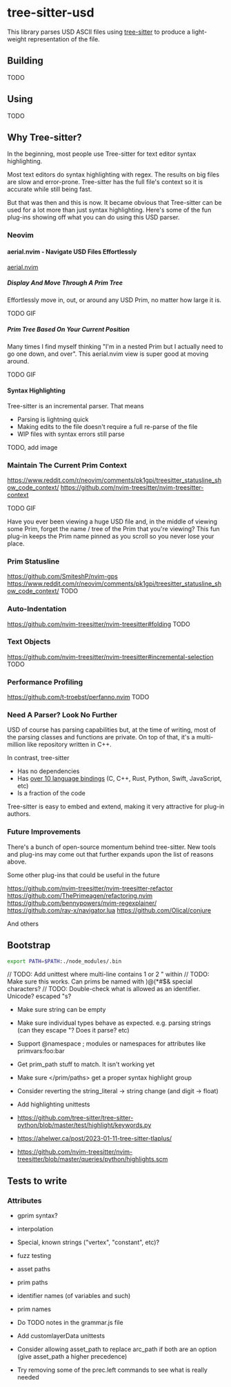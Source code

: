 # tree-sitter-usd

This library parses USD ASCII files using [tree-sitter](https://tree-sitter.github.io/tree-sitter)
to produce a light-weight representation of the file.


## Building
TODO


## Using
TODO


## Why Tree-sitter?

In the beginning, most people use Tree-sitter for text editor syntax highlighting.

Most text editors do syntax highlighting with regex. The results on big files
are slow and error-prone. Tree-sitter has the full file's context so it is
accurate while still being fast.

But that was then and this is now. It became obvious that Tree-sitter can be
used for a lot more than just syntax highlighting. Here's some of the fun
plug-ins showing off what you can do using this USD parser.


### Neovim
#### aerial.nvim - Navigate USD Files Effortlessly
[aerial.nvim](https://github.com/stevearc/aerial.nvim)

##### Display And Move Through A Prim Tree
Effortlessly move in, out, or around any USD Prim, no matter how large it is.

TODO GIF


##### Prim Tree Based On Your Current Position
Many times I find myself thinking "I'm in a nested Prim but I actually need to
go one down, and over". This aerial.nvim view is super good at moving around.

TODO GIF


#### Syntax Highlighting
Tree-sitter is an incremental parser. That means

- Parsing is lightning quick
- Making edits to the file doesn't require a full re-parse of the file
- WIP files with syntax errors still parse

TODO, add image


### Maintain The Current Prim Context
https://www.reddit.com/r/neovim/comments/pk1gpi/treesitter_statusline_show_code_context/
https://github.com/nvim-treesitter/nvim-treesitter-context

TODO GIF

Have you ever been viewing a huge USD file and, in the middle of viewing some
Prim, forget the name / tree of the Prim that you're viewing? This fun plug-in
keeps the Prim name pinned as you scroll so you never lose your place.


### Prim Statusline
https://github.com/SmiteshP/nvim-gps
https://www.reddit.com/r/neovim/comments/pk1gpi/treesitter_statusline_show_code_context/
TODO


### Auto-Indentation
https://github.com/nvim-treesitter/nvim-treesitter#folding
TODO


### Text Objects
https://github.com/nvim-treesitter/nvim-treesitter#incremental-selection
TODO


### Performance Profiling
https://github.com/t-troebst/perfanno.nvim
TODO


### Need A Parser? Look No Further
USD of course has parsing capabilities but, at the time of writing, most of the
parsing classes and functions are private. On top of that, it's a multi-million
like repository written in C++.

In contrast, tree-sitter

- Has no dependencies
- Has [over 10 language bindings](https://tree-sitter.github.io/tree-sitter/#language-bindings) (C, C++, Rust, Python, Swift, JavaScript, etc)
- Is a fraction of the code

Tree-sitter is easy to embed and extend, making it very attractive for plug-in authors.


### Future Improvements
There's a bunch of open-source momentum behind tree-sitter. New tools and plug-ins
may come out that further expands upon the list of reasons above. 

Some other plug-ins that could be useful in the future

https://github.com/nvim-treesitter/nvim-treesitter-refactor
https://github.com/ThePrimeagen/refactoring.nvim
https://github.com/bennypowers/nvim-regexplainer/
https://github.com/ray-x/navigator.lua
https://github.com/Olical/conjure

And others


## Bootstrap
```sh
export PATH=$PATH:./node_modules/.bin
```









// TODO: Add unittest where multi-line contains 1 or 2 " within
// TODO: Make sure this works. Can prims be named with )@(*#$& special characters?
// TODO: Double-check what is allowed as an identifier. Unicode? escaped \"s?

- Make sure string can be empty
- Make sure individual types behave as expected. e.g. parsing strings (can they escape \"? Does it parse? etc)
  <!-- paths = [ -->
  <!--     ("foo.sdf", -->
  <!--      "foo.sdf", -->
  <!--      {}), -->
  <!--     ("foo.sdf1!@#$%^*()-_=+[{]}|;:',<.>", -->
  <!--      "foo.sdf1!@#$%^*()-_=+[{]}|;:',<.>", -->
  <!--      {}), -->
  <!--     ("foo.sdf:SDF_FORMAT_ARGS:a=b&c=d", -->
  <!--      "foo.sdf", -->
  <!--      {"a":"b", "c":"d"}), -->
  <!--     ("foo.sdf?otherargs&evenmoreargs:SDF_FORMAT_ARGS:a=b&c=d", -->
  <!--      "foo.sdf?otherargs&evenmoreargs", -->
  <!--      {"a":"b", "c":"d"}), -->
  <!-- ] -->

- Support @namespace        ; modules or namespaces for attributes like primvars:foo:bar
- Get prim_path stuff to match. It isn't working yet
- Make sure </prim/paths> get a proper syntax highlight group

- Consider reverting the string_literal -> string change (and digit -> float)

- Add highlighting unittests
 - https://github.com/tree-sitter/tree-sitter-python/blob/master/test/highlight/keywords.py
 - https://ahelwer.ca/post/2023-01-11-tree-sitter-tlaplus/
 - https://github.com/nvim-treesitter/nvim-treesitter/blob/master/queries/python/highlights.scm


## Tests to write
### Attributes
- gprim syntax?
 - interpolation
  - Special, known strings ("vertex", "constant", etc)?


- fuzz testing
 - asset paths
 - prim paths
 - identifier names (of variables and such)
 - prim names


- Do TODO notes in the grammar.js file
- Add customlayerData unittests


- Consider allowing asset_path to replace arc_path if both are an option (give asset_path a higher precedence)
- Try removing some of the prec.left commands to see what is really needed
